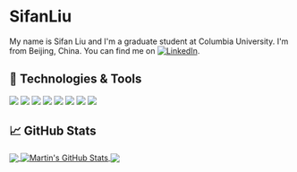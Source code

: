 # SifanLiu
My name is Sifan Liu and I'm a graduate student at Columbia University. I'm from Beijing, China. You can find me on [![LinkedIn][1.1]][1].
## 🔧 Technologies & Tools
![](https://img.shields.io/badge/Code-Python-informational?style=flat&logo=python&logoColor=white&color=2bbc8a)
![](https://img.shields.io/badge/Code-Java-informational?style=flat&logo=java&logoColor=white&color=2bbc8a)
![](https://img.shields.io/badge/Code-STATA-informational?style=flat&logo=stata&logoColor=white&color=2bbc8a)
![](https://img.shields.io/badge/Code-R-informational?style=flat&logo=R&logoColor=white&color=2bbc8a)
![](https://img.shields.io/badge/Shell-Bash-informational?style=flat&logo=gnu-bash&logoColor=white&color=2bbc8a)
![](https://img.shields.io/badge/Tools-SQL-informational?style=flat&logo=sql&logoColor=white&color=2bbc8a)
![](https://img.shields.io/badge/Tools-Tableau-informational?style=flat&logo=Tableau&logoColor=white&color=2bbc8a)
![](https://img.shields.io/badge/Tools-Databricks-informational?style=flat&logo=Databricks&logoColor=white&color=2bbc8a)
## &#x1f4c8; GitHub Stats

<a href="https://github.com/CarolLiuSifan/SifanLiu">
  <img align="center" src="https://github-readme-stats.vercel.app/api/top-langs/?username=CarolLiuSifan&hide=java,html,tex&title_color=ffffff&text_color=c9cacc&icon_color=2bbc8a&bg_color=1d1f21&langs_count=3" />
</a>
<a href="https://github.com/CarolLiuSifan/SifanLiu">
  <img align="center" src="https://github-readme-stats.vercel.app/api?username=CarolLiuSifan&show_icons=true&line_height=27&count_private=true&title_color=ffffff&text_color=c9cacc&icon_color=2bbc8a&bg_color=1d1f21" alt="Martin's GitHub Stats" />
</a>
<a href="https://github.com/CarolLiuSifan/msafer">
  <img align="center" src="https://github-readme-stats.vercel.app/api/pin/?username=CarolLiuSifan&repo=msafer&title_color=ffffff&text_color=c9cacc&icon_color=2bbc8a&bg_color=1d1f21" />
</a> 

[1]: www.linkedin.com/in/sifan-liu-567947206/
[1.1]: https://raw.githubusercontent.com/MartinHeinz/MartinHeinz/master/linkedin-3-16.png (LinkedIn icon without padding)

